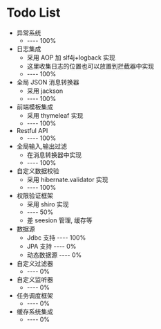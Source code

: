 Todo List
=========
* 异常系统
    * ---- 100%
* 日志集成
    * 采用 AOP 加 slf4j+logback 实现
    * 这里收集日志的位置也可以放置到拦截器中实现
    * ---- 100%
* 全局 JSON 消息转换器
    * 采用 jackson
    * ---- 100%
* 前端模板集成
    * 采用 thymeleaf 实现
    * ---- 100%
* Restful API
    * ---- 100%
* 全局输入,输出过滤
    * 在消息转换器中实现
    * ---- 100%
* 自定义数据校验
    * 采用 hibernate.validator 实现
    * ---- 100%
* 权限验证框架
    * 采用 shiro 实现
    * ---- 50%
    * 差 seesion 管理, 缓存等
* 数据源
    * Jdbc 支持 ---- 100%
    * JPA 支持  ---- 0%
    * 动态数据源 ---- 0%
* 自定义过滤器
    * ---- 0%
* 自定义监听器
    * ---- 0%
* 任务调度框架
    * ---- 0%
* 缓存系统集成
    * ---- 0%

